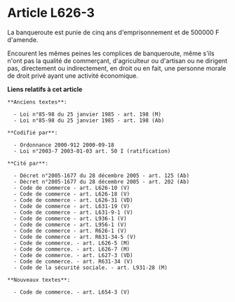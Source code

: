 # Article L626-3

La banqueroute est punie de cinq ans d'emprisonnement et de 500000 F d'amende.

Encourent les mêmes peines les complices de banqueroute, même s'ils n'ont pas la qualité de commerçant, d'agriculteur ou
d'artisan ou ne dirigent pas, directement ou indirectement, en droit ou en fait, une personne morale de droit privé ayant une
activité économique.

**Liens relatifs à cet article**

	**Anciens textes**:

	  - Loi n°85-98 du 25 janvier 1985 - art. 198 (M)
	  - Loi n°85-98 du 25 janvier 1985 - art. 198 (Ab)

	**Codifié par**:

	  - Ordonnance 2000-912 2000-09-18
	  - Loi n°2003-7 2003-01-03 art. 50 I (ratification)

	**Cité par**:

	  - Décret n°2005-1677 du 28 décembre 2005 - art. 125 (Ab)
	  - Décret n°2005-1677 du 28 décembre 2005 - art. 202 (Ab)
	  - Code de commerce - art. L626-10 (V)
	  - Code de commerce - art. L626-18 (V)
	  - Code de commerce - art. L626-31 (VD)
	  - Code de commerce - art. L631-19 (V)
	  - Code de commerce - art. L631-9-1 (V)
	  - Code de commerce - art. L936-1 (V)
	  - Code de commerce - art. L956-1 (V)
	  - Code de commerce - art. R626-1 (V)
	  - Code de commerce - art. R631-34-5 (V)
	  - Code de commerce. - art. L626-5 (M)
	  - Code de commerce. - art. L626-7 (M)
	  - Code de commerce. - art. L627-3 (VD)
	  - Code de commerce. - art. R631-34 (V)
	  - Code de la sécurité sociale. - art. L931-28 (M)

	**Nouveaux textes**:

	  - Code de commerce. - art. L654-3 (V)
